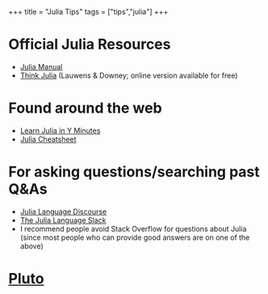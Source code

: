 +++
title = "Julia Tips"
tags = ["tips","julia"]
+++

# Official Julia Resources
- [Julia Manual](http://docs.julialang.org/en/v1/)
- [Think Julia](https://benlauwens.github.io/ThinkJulia.jl/latest/book.html) (Lauwens & Downey; online version available for free)

# Found around the web
- [Learn Julia in Y Minutes](https://learnxinyminutes.com/docs/julia/)
- [Julia Cheatsheet](https://cheatsheet.juliadocs.org/)

# For asking questions/searching past Q&As
- [Julia Language Discourse](https://discourse.julialang.org/)
- [The Julia Language Slack](https://julialang.org/slack/)
- I recommend people avoid Stack Overflow for questions about Julia (since most people who can provide good answers are on one of the above)

# [Pluto](../pluto/)
